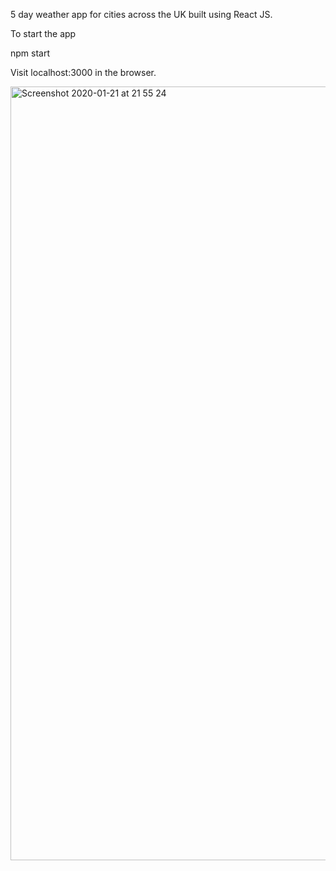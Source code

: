 
5 day weather app for cities across the UK built using React JS.

To start the app

npm start

Visit localhost:3000 in the browser.

<img width="1238" alt="Screenshot 2020-01-21 at 21 55 24" src="https://user-images.githubusercontent.com/53915643/72881144-1f207c00-3cf8-11ea-9aca-4bc55982f356.png">



